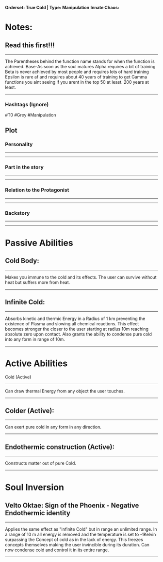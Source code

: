**Orderset: True Cold  | Type: Manipulation**
**Innate Chaos:**

# Notes:

## Read this first!!!
___
The Parentheses behind the function name stands for when the function is achieved.
Base-As soon as the soul matures
Alpha requires a bit of training 
Beta is never achieved by most people and requires lots of hard training
Epsilon is rare af and requires about 40 years of training to get
Gamma functions you aint seeing if you arent in the top 50 at least. 200 years at least.
___
### Hashtags (Ignore)
#T0 
#Grey 
#Manipulation 
## Plot
### Personality
___

___
### Part in the story
___

___
### Relation to the Protagonist
___

___
### Backstory
___

___

# Passive Abilities

## Cold Body:
___
Makes you immune to the cold and its effects. The user can survive without heat but suffers more from heat.
___

## Infinite Cold:
___
Absorbs kinetic and thermic Energy in a Radius of 1 km preventing the existence of Plasma and slowing all chemical reactions. This effect becomes stronger the closer to the user starting at radius 10m reaching absolute zero upon contact. Also grants the ability to condense pure cold into any form in range of 10m.
______________________________________________




# Active Abilities


Cold (Active)
___
Can draw thermal Energy from any object the user touches.
___ 
## Colder (Active):
___ 
Can exert pure cold in any form in any direction.
___ 

## Endothermic construction (Active):
___
Constructs matter out of pure Cold.
___

# Soul Inversion
## Velto Oktae: Sign of the Phoenix - Negative Endothermic identity
___
Applies the same effect as "Infinite Cold" but in range an unlimited range. In a range of 10 m all energy is removed and the temperature is set to -1Kelvin surpassing the Concept of cold as in the lack of energy. This freezes concepts themselves making the user invincible during its duration. Can now condense cold and control it in its entire range. 
___